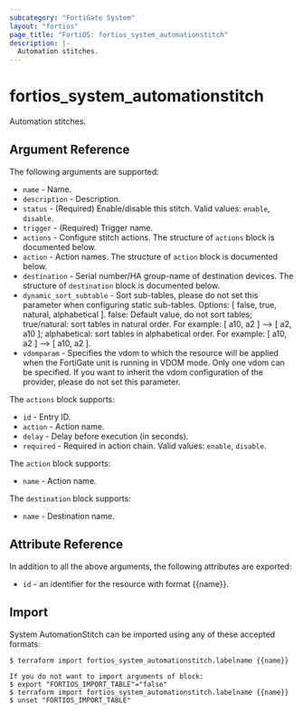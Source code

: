 ```yaml
---
subcategory: "FortiGate System"
layout: "fortios"
page_title: "FortiOS: fortios_system_automationstitch"
description: |-
  Automation stitches.
---
```


# fortios_system_automationstitch
Automation stitches.

## Argument Reference

The following arguments are supported:

* `name` - Name.
* `description` - Description.
* `status` - (Required) Enable/disable this stitch. Valid values: `enable`, `disable`.
* `trigger` - (Required) Trigger name.
* `actions` - Configure stitch actions. The structure of `actions` block is documented below.
* `action` - Action names. The structure of `action` block is documented below.
* `destination` - Serial number/HA group-name of destination devices. The structure of `destination` block is documented below.
* `dynamic_sort_subtable` - Sort sub-tables, please do not set this parameter when configuring static sub-tables. Options: [ false, true, natural, alphabetical ]. false: Default value, do not sort tables; true/natural: sort tables in natural order. For example: [ a10, a2 ] --> [ a2, a10 ]; alphabetical: sort tables in alphabetical order. For example: [ a10, a2 ] --> [ a10, a2 ].
* `vdomparam` - Specifies the vdom to which the resource will be applied when the FortiGate unit is running in VDOM mode. Only one vdom can be specified. If you want to inherit the vdom configuration of the provider, please do not set this parameter.

The `actions` block supports:

* `id` - Entry ID.
* `action` - Action name.
* `delay` - Delay before execution (in seconds).
* `required` - Required in action chain. Valid values: `enable`, `disable`.

The `action` block supports:

* `name` - Action name.

The `destination` block supports:

* `name` - Destination name.


## Attribute Reference

In addition to all the above arguments, the following attributes are exported:
* `id` - an identifier for the resource with format {{name}}.

## Import

System AutomationStitch can be imported using any of these accepted formats:
```
$ terraform import fortios_system_automationstitch.labelname {{name}}

If you do not want to import arguments of block:
$ export "FORTIOS_IMPORT_TABLE"="false"
$ terraform import fortios_system_automationstitch.labelname {{name}}
$ unset "FORTIOS_IMPORT_TABLE"
```
